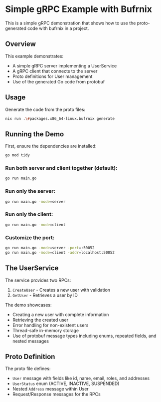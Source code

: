 # Simple gRPC Example with Bufrnix

This is a simple gRPC demonstration that shows how to use the proto-generated code with bufrnix in a project.

## Overview

This example demonstrates:

- A simple gRPC server implementing a UserService
- A gRPC client that connects to the server
- Proto definitions for User management
- Use of the generated Go code from protobuf

## Usage

Generate the code from the proto files:

```sh
nix run .\#packages.x86_64-linux.bufrnix generate
```

## Running the Demo

First, ensure the dependencies are installed:

```bash
go mod tidy
```

### Run both server and client together (default):

```bash
go run main.go
```

### Run only the server:

```bash
go run main.go -mode=server
```

### Run only the client:

```bash
go run main.go -mode=client
```

### Customize the port:

```bash
go run main.go -mode=server -port=:50052
go run main.go -mode=client -addr=localhost:50052
```

## The UserService

The service provides two RPCs:

1. `CreateUser` - Creates a new user with validation
2. `GetUser` - Retrieves a user by ID

The demo showcases:

- Creating a new user with complete information
- Retrieving the created user
- Error handling for non-existent users
- Thread-safe in-memory storage
- Use of protobuf message types including enums, repeated fields, and nested messages

## Proto Definition

The proto file defines:

- `User` message with fields like id, name, email, roles, and addresses
- `UserStatus` enum (ACTIVE, INACTIVE, SUSPENDED)
- Nested `Address` message within User
- Request/Response messages for the RPCs
